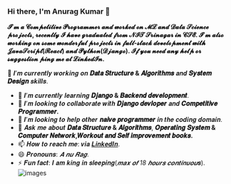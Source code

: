 ### Hi there, I'm Anurag Kumar 👋

**𝓘’𝓶 𝓪 𝓒𝓸𝓶𝓹𝓮𝓽𝓲𝓽𝓲𝓿𝓮 𝓟𝓻𝓸𝓰𝓻𝓪𝓶𝓶𝓮𝓻 𝓪𝓷𝓭 𝔀𝓸𝓻𝓴𝓮𝓭 𝓸𝓷 𝓜𝓛 𝓪𝓷𝓭 𝓓𝓪𝓽𝓪 𝓢𝓬𝓲𝓮𝓷𝓬𝓮 𝓹𝓻𝓸𝓳𝓮𝓬𝓽𝓼, 𝓻𝓮𝓬𝓮𝓷𝓽𝓵𝔂 𝓘 𝓱𝓪𝓿𝓮 𝓰𝓻𝓪𝓭𝓾𝓪𝓽𝓮𝓭 𝓯𝓻𝓸𝓶 𝓝𝓘𝓣 𝓢𝓻𝓲𝓷𝓪𝓰𝓪𝓻 𝓲𝓷 𝓒𝓢𝓔. 𝓘’𝓶 𝓪𝓵𝓼𝓸 𝔀𝓸𝓻𝓴𝓲𝓷𝓰 𝓸𝓷 𝓼𝓸𝓶𝓮 𝔀𝓸𝓷𝓭𝓮𝓻𝓯𝓾𝓵 𝓹𝓻𝓸𝓳𝓮𝓬𝓽𝓼 𝓲𝓷 𝓯𝓾𝓵𝓵-𝓼𝓽𝓪𝓬𝓴 𝓭𝓮𝓿𝓮𝓵𝓸𝓹𝓶𝓮𝓷𝓽 𝔀𝓲𝓽𝓱 𝓙𝓪𝓿𝓪𝓢𝓬𝓻𝓲𝓹𝓽(𝓡𝓮𝓪𝓬𝓽) 𝓪𝓷𝓭 𝓟𝔂𝓽𝓱𝓸𝓷(𝓓𝓳𝓪𝓷𝓰𝓸). 𝓘𝓯 𝔂𝓸𝓾 𝓷𝓮𝓮𝓭 𝓪𝓷𝔂 𝓱𝓮𝓵𝓹 𝓸𝓻 𝓼𝓾𝓰𝓰𝓮𝓼𝓽𝓲𝓸𝓷 𝓹𝓲𝓷𝓰 𝓶𝓮 𝓪𝓽  𝓛𝓲𝓷𝓴𝓮𝓭𝓘𝓷.**

🔭 𝑰’𝒎 𝒄𝒖𝒓𝒓𝒆𝒏𝒕𝒍𝒚 𝒘𝒐𝒓𝒌𝒊𝒏𝒈 𝒐𝒏 **𝑫𝒂𝒕𝒂 𝑺𝒕𝒓𝒖𝒄𝒕𝒖𝒓𝒆 & 𝑨𝒍𝒈𝒐𝒓𝒊𝒕𝒉𝒎𝒔** 𝒂𝒏𝒅 **𝑺𝒚𝒔𝒕𝒆𝒎 𝑫𝒆𝒔𝒊𝒈𝒏** 𝒔𝒌𝒊𝒍𝒍𝒔.
- 🌱 𝑰’𝒎 𝒄𝒖𝒓𝒓𝒆𝒏𝒕𝒍𝒚 𝒍𝒆𝒂𝒓𝒏𝒊𝒏𝒈 **𝑫𝒋𝒂𝒏𝒈𝒐 & 𝑩𝒂𝒄𝒌𝒆𝒏𝒅 𝒅𝒆𝒗𝒆𝒍𝒐𝒑𝒎𝒆𝒏𝒕**.
- 👯 𝑰’𝒎 𝒍𝒐𝒐𝒌𝒊𝒏𝒈 𝒕𝒐 𝒄𝒐𝒍𝒍𝒂𝒃𝒐𝒓𝒂𝒕𝒆 𝒘𝒊𝒕𝒉 **𝑫𝒋𝒂𝒏𝒈𝒐 𝒅𝒆𝒗𝒍𝒐𝒑𝒆𝒓** 𝒂𝒏𝒅 **𝑪𝒐𝒎𝒑𝒆𝒕𝒊𝒕𝒊𝒗𝒆 𝑷𝒓𝒐𝒈𝒓𝒂𝒎𝒎𝒆𝒓.**
- 🤔 𝑰’𝒎 𝒍𝒐𝒐𝒌𝒊𝒏𝒈 𝒕𝒐 𝒉𝒆𝒍𝒑 𝒐𝒕𝒉𝒆𝒓 **𝒏𝒂𝒊𝒗𝒆 𝒑𝒓𝒐𝒈𝒓𝒂𝒎𝒎𝒆𝒓** 𝒊𝒏 𝒕𝒉𝒆 𝒄𝒐𝒅𝒊𝒏𝒈 𝒅𝒐𝒎𝒂𝒊𝒏.
- 💬 𝑨𝒔𝒌 𝒎𝒆 𝒂𝒃𝒐𝒖𝒕 **𝑫𝒂𝒕𝒂 𝑺𝒕𝒓𝒖𝒄𝒕𝒖𝒓𝒆 & 𝑨𝒍𝒈𝒐𝒓𝒊𝒕𝒉𝒎𝒔**, **𝑶𝒑𝒆𝒓𝒂𝒕𝒊𝒏𝒈** **𝑺𝒚𝒔𝒕𝒆𝒎 & 𝑪𝒐𝒎𝒑𝒖𝒕𝒆𝒓 𝑵𝒆𝒕𝒘𝒐𝒓𝒌,𝑾𝒐𝒓𝒌𝒐𝒖𝒕 𝒂𝒏𝒅 𝑺𝒆𝒍𝒇 𝒊𝒎𝒑𝒓𝒐𝒗𝒆𝒎𝒆𝒏𝒕 𝒃𝒐𝒐𝒌𝒔.**
- 📫 𝑯𝒐𝒘 𝒕𝒐 𝒓𝒆𝒂𝒄𝒉 𝒎𝒆: 𝒗𝒊𝒂 [𝑳𝒊𝒏𝒌𝒆𝒅𝑰𝒏](𝒉𝒕𝒕𝒑𝒔://𝒘𝒘𝒘.𝒍𝒊𝒏𝒌𝒆𝒅𝒊𝒏.𝒄𝒐𝒎/𝒊𝒏/𝒂𝒏𝒖𝒓𝒂𝒈-𝒌𝒖𝒎𝒂𝒓-𝒃𝒃9534151/).
- 😄 𝑷𝒓𝒐𝒏𝒐𝒖𝒏𝒔: *𝑨 𝒏𝒖 𝑹𝒂𝒈*.
- ⚡ 𝑭𝒖𝒏 𝒇𝒂𝒄𝒕: 𝑰 𝒂𝒎 𝒌𝒊𝒏𝒈 𝒊𝒏 𝒔𝒍𝒆𝒆𝒑𝒊𝒏𝒈(*𝒎𝒂𝒙 𝒐𝒇 18 𝒉𝒐𝒖𝒓𝒔 𝒄𝒐𝒏𝒕𝒊𝒏𝒖𝒐𝒖*𝒔).
![images](https://user-images.githubusercontent.com/41445611/97724724-49a72d00-1af3-11eb-8b53-f7da2c3c1307.jpeg)

